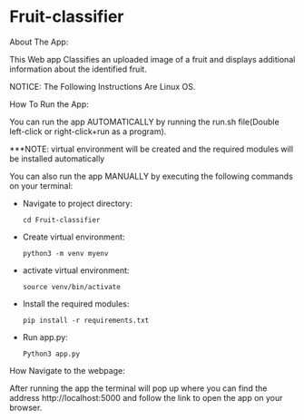 # Fruit-classifier

About The App:






This Web app Classifies an uploaded image of a fruit and displays additional information about the identified fruit.
      
NOTICE: The Following Instructions Are Linux OS.

How To Run the App:

You can run the app AUTOMATICALLY by running the run.sh file(Double left-click or right-click+run as a program).

 ***NOTE: virtual environment will be created and the required modules will be installed automatically

You can also run the app MANUALLY by executing the following commands on your terminal:

- Navigate to project directory:
    
      cd Fruit-classifier
      
- Create virtual environment:
        
      python3 -m venv myenv
      
- activate virtual environment:
    
      source venv/bin/activate
    
- Install the required modules:
    
      pip install -r requirements.txt
    
- Run app.py:
    
      Python3 app.py
  
  
How Navigate to the webpage:

After running the app the terminal will pop up where you can find the address http://localhost:5000 and follow the link to open the app on your browser.





